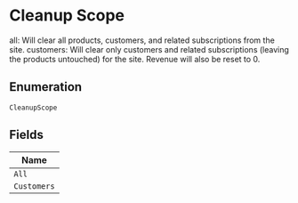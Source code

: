 
# Cleanup Scope

all: Will clear all products, customers, and related subscriptions from the site. customers: Will clear only customers and related subscriptions (leaving the products untouched) for the site. Revenue will also be reset to 0.

## Enumeration

`CleanupScope`

## Fields

| Name |
|  --- |
| `All` |
| `Customers` |

